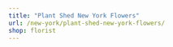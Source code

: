 ```yaml
---
title: "Plant Shed New York Flowers"
url: /new-york/plant-shed-new-york-flowers/
shop: florist
---
```

